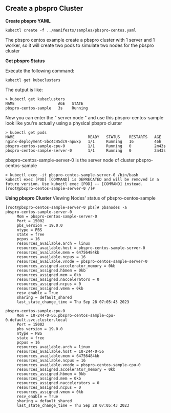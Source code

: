 ## Create a pbspro Cluster

**Create pbspro YAML**

```
kubectl create -f ../manifests/samples/pbspro-centos.yaml
```

The pbspro centos example create a pbspro cluster with 1 server and 1 worker, 
so it will create two pods to simulate two nodes for the pbspro cluster

**Get pbspro Status**

Execute the following command:
```
kubectl get kubeclusters
```
The output is like:
```shell
> kubectl get kubeclusters
NAME                   AGE   STATE
pbspro-centos-sample   3s    Running
```

Now you can enter the " server node " and use this pbspro-centos-sample look like you're actually using a physical pbspro cluster
```
> kubectl get pods        
NAME                                READY   STATUS    RESTARTS   AGE
nginx-deployment-5bc4c45dc9-npwxp   1/1     Running   16         46h
pbspro-centos-sample-cpu-0          1/1     Running   0          2m43s
pbspro-centos-sample-server-0       1/1     Running   0          2m43s
```
pbspro-centos-sample-server-0 is the server node of cluster pbspro-centos-sample
```
> kubectl exec -it pbspro-centos-sample-server-0 /bin/bash                                
kubectl exec [POD] [COMMAND] is DEPRECATED and will be removed in a future version. Use kubectl exec [POD] -- [COMMAND] instead.
[root@pbspro-centos-sample-server-0 /]#
```

**Using pbspro Cluster**
Viewing Nodes' status of pbspro-centos-sample
```
[root@pbspro-centos-sample-server-0 pbs]# pbsnodes -a
pbspro-centos-sample-server-0
     Mom = pbspro-centos-sample-server-0
     Port = 15002
     pbs_version = 19.0.0
     ntype = PBS
     state = free
     pcpus = 16
     resources_available.arch = linux
     resources_available.host = pbspro-centos-sample-server-0
     resources_available.mem = 64756484kb
     resources_available.ncpus = 16
     resources_available.vnode = pbspro-centos-sample-server-0
     resources_assigned.accelerator_memory = 0kb
     resources_assigned.hbmem = 0kb
     resources_assigned.mem = 0kb
     resources_assigned.naccelerators = 0
     resources_assigned.ncpus = 0
     resources_assigned.vmem = 0kb
     resv_enable = True
     sharing = default_shared
     last_state_change_time = Thu Sep 28 07:05:43 2023

pbspro-centos-sample-cpu-0
     Mom = 10-244-0-56.pbspro-centos-sample-cpu-0.default.svc.cluster.local
     Port = 15002
     pbs_version = 19.0.0
     ntype = PBS
     state = free
     pcpus = 16
     resources_available.arch = linux
     resources_available.host = 10-244-0-56
     resources_available.mem = 64756484kb
     resources_available.ncpus = 16
     resources_available.vnode = pbspro-centos-sample-cpu-0
     resources_assigned.accelerator_memory = 0kb
     resources_assigned.hbmem = 0kb
     resources_assigned.mem = 0kb
     resources_assigned.naccelerators = 0
     resources_assigned.ncpus = 0
     resources_assigned.vmem = 0kb
     resv_enable = True
     sharing = default_shared
     last_state_change_time = Thu Sep 28 07:05:43 2023
```


